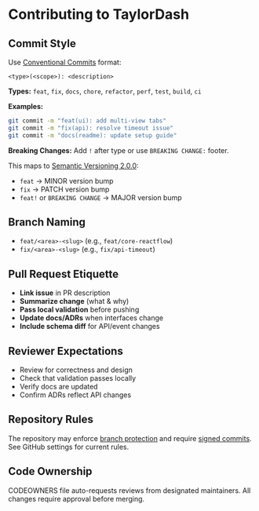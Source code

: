 # Contributing to TaylorDash

## Commit Style

Use [Conventional Commits](https://www.conventionalcommits.org/) format:

```
<type>(<scope>): <description>
```

**Types:** `feat`, `fix`, `docs`, `chore`, `refactor`, `perf`, `test`, `build`, `ci`

**Examples:**
```bash
git commit -m "feat(ui): add multi-view tabs"
git commit -m "fix(api): resolve timeout issue"
git commit -m "docs(readme): update setup guide"
```

**Breaking Changes:** Add `!` after type or use `BREAKING CHANGE:` footer.

This maps to [Semantic Versioning 2.0.0](https://semver.org/):
- `feat` → MINOR version bump
- `fix` → PATCH version bump  
- `feat!` or `BREAKING CHANGE` → MAJOR version bump

## Branch Naming

- `feat/<area>-<slug>` (e.g., `feat/core-reactflow`)
- `fix/<area>-<slug>` (e.g., `fix/api-timeout`)

## Pull Request Etiquette

- **Link issue** in PR description
- **Summarize change** (what & why)
- **Pass local validation** before pushing
- **Update docs/ADRs** when interfaces change
- **Include schema diff** for API/event changes

## Reviewer Expectations

- Review for correctness and design
- Check that validation passes locally
- Verify docs are updated
- Confirm ADRs reflect API changes

## Repository Rules

The repository may enforce [branch protection](https://docs.github.com/en/repositories/configuring-branches-and-merges-in-your-repository/managing-protected-branches) and require [signed commits](https://docs.github.com/en/authentication/managing-commit-signature-verification/signing-commits). See GitHub settings for current rules.

## Code Ownership

CODEOWNERS file auto-requests reviews from designated maintainers. All changes require approval before merging.